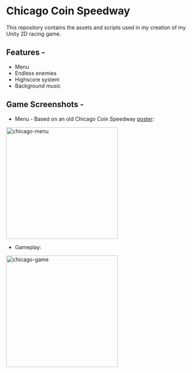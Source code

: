 # Chicago Coin Speedway

This repository contains the assets and scripts used in my creation of my Unity 2D racing game.

## Features -

* Menu
* Endless enemies
* Highscore system
* Background music

## Game Screenshots -

* Menu - Based on an old Chicago Coin Speedway [poster](https://www.pinrepair.com/arcade/cspeed0.jpg):
  
<img width="300" alt="chicago-menu" src="https://github.com/user-attachments/assets/d30bf216-69cf-4f56-a8fe-11d7984692e1" />

* Gameplay:

<img width="300" alt="chicago-game" src="https://github.com/user-attachments/assets/73975fd1-5d69-4762-8a17-67ffec32e11c" />
